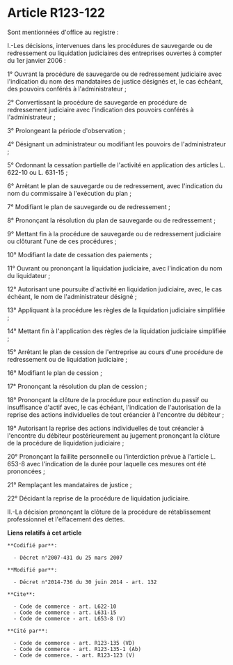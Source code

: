 # Article R123-122

Sont mentionnées d'office au registre : 

I.-Les décisions, intervenues dans les procédures de sauvegarde ou de redressement ou liquidation judiciaires des entreprises
ouvertes à compter du 1er janvier 2006 : 

1° Ouvrant la procédure de sauvegarde ou de redressement judiciaire avec l'indication du nom des mandataires de justice
désignés et, le cas échéant, des pouvoirs conférés à l'administrateur ; 

2° Convertissant la procédure de sauvegarde en procédure de redressement judiciaire avec l'indication des pouvoirs conférés à
l'administrateur ; 

3° Prolongeant la période d'observation ; 

4° Désignant un administrateur ou modifiant les pouvoirs de l'administrateur ; 

5° Ordonnant la cessation partielle de l'activité en application des articles L. 622-10 ou L. 631-15 ; 

6° Arrêtant le plan de sauvegarde ou de redressement, avec l'indication du nom du commissaire à l'exécution du plan ; 

7° Modifiant le plan de sauvegarde ou de redressement ; 

8° Prononçant la résolution du plan de sauvegarde ou de redressement ; 

9° Mettant fin à la procédure de sauvegarde ou de redressement judiciaire ou clôturant l'une de ces procédures ; 

10° Modifiant la date de cessation des paiements ; 

11° Ouvrant ou prononçant la liquidation judiciaire, avec l'indication du nom du liquidateur ; 

12° Autorisant une poursuite d'activité en liquidation judiciaire, avec, le cas échéant, le nom de l'administrateur
désigné ; 

13° Appliquant à la procédure les règles de la liquidation judiciaire simplifiée ; 

14° Mettant fin à l'application des règles de la liquidation judiciaire simplifiée ; 

15° Arrêtant le plan de cession de l'entreprise au cours d'une procédure de redressement ou de liquidation judiciaire ; 

16° Modifiant le plan de cession ; 

17° Prononçant la résolution du plan de cession ; 

18° Prononçant la clôture de la procédure pour extinction du passif ou insuffisance d'actif avec, le cas échéant,
l'indication de l'autorisation de la reprise des actions individuelles de tout créancier à l'encontre du débiteur ; 

19° Autorisant la reprise des actions individuelles de tout créancier à l'encontre du débiteur postérieurement au jugement
prononçant la clôture de la procédure de liquidation judiciaire ; 

20° Prononçant la faillite personnelle ou l'interdiction prévue à l'article L. 653-8 avec l'indication de la durée pour
laquelle ces mesures ont été prononcées ; 

21° Remplaçant les mandataires de justice ; 

22° Décidant la reprise de la procédure de liquidation judiciaire. 

II.-La décision prononçant la clôture de la procédure de rétablissement professionnel et l'effacement des dettes.

**Liens relatifs à cet article**

	**Codifié par**:

	  - Décret n°2007-431 du 25 mars 2007

	**Modifié par**:

	  - Décret n°2014-736 du 30 juin 2014 - art. 132

	**Cite**:

	  - Code de commerce - art. L622-10
	  - Code de commerce - art. L631-15
	  - Code de commerce - art. L653-8 (V)

	**Cité par**:

	  - Code de commerce - art. R123-135 (VD)
	  - Code de commerce - art. R123-135-1 (Ab)
	  - Code de commerce. - art. R123-123 (V)
